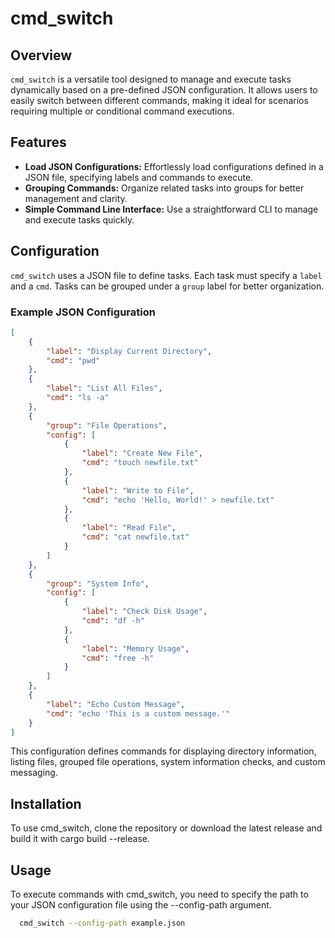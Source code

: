 # cmd_switch

## Overview
`cmd_switch` is a versatile tool designed to manage and execute tasks dynamically based on a pre-defined JSON configuration. It allows users to easily switch between different commands, making it ideal for scenarios requiring multiple or conditional command executions.

## Features
- **Load JSON Configurations:** Effortlessly load configurations defined in a JSON file, specifying labels and commands to execute.
- **Grouping Commands:** Organize related tasks into groups for better management and clarity.
- **Simple Command Line Interface:** Use a straightforward CLI to manage and execute tasks quickly.

## Configuration
`cmd_switch` uses a JSON file to define tasks. Each task must specify a `label` and a `cmd`. Tasks can be grouped under a `group` label for better organization.

### Example JSON Configuration
```json
[
    {
        "label": "Display Current Directory",
        "cmd": "pwd"
    },
    {
        "label": "List All Files",
        "cmd": "ls -a"
    },
    {
        "group": "File Operations",
        "config": [
            {
                "label": "Create New File",
                "cmd": "touch newfile.txt"
            },
            {
                "label": "Write to File",
                "cmd": "echo 'Hello, World!' > newfile.txt"
            },
            {
                "label": "Read File",
                "cmd": "cat newfile.txt"
            }
        ]
    },
    {
        "group": "System Info",
        "config": [
            {
                "label": "Check Disk Usage",
                "cmd": "df -h"
            },
            {
                "label": "Memory Usage",
                "cmd": "free -h"
            }
        ]
    },
    {
        "label": "Echo Custom Message",
        "cmd": "echo 'This is a custom message.'"
    }
]
```

This configuration defines commands for displaying directory information, listing files, grouped file operations, system information checks, and custom messaging.

## Installation
To use cmd_switch, clone the repository or download the latest release and build it with cargo build --release.


## Usage
To execute commands with cmd_switch, you need to specify the path to your JSON configuration file using the --config-path argument.

```sh
  cmd_switch --config-path example.json
```
